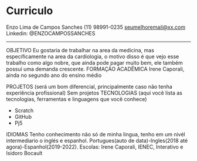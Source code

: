 # Curriculo
Enzo Lima de Campos Sanches
(11) 98991-0235
seumelhoremail@xx.com
Linkedin: @ENZOCAMPOSSANCHES
________________________________________

OBJETIVO
Eu gostaria de trabalhar na area da medicina, mas especificamente na area da cardiologia, o motivo disso é que vejo esse trabalho como algo nobre, que ainda pode pagar muito bem, ele também possuí uma demanda crescente. 
FORMAÇÃO ACADÊMICA
Irene Caporali, ainda no segundo ano do ensino médio

PROJETOS (será um bom diferencial, principalmente caso não tenha experiência profissional)
Sem projetos
TECNOLOGIAS (aqui você lista as tecnologias, ferramentas e linguagens que você conhece)
-	Scratch
-	GitHub
-	Pj5


IDIOMAS
Tenho conhecimento não só de minha lingua, tenho em um nivél intermediario o inglés e espanhol.
Portugues(auto de data)-Ingles(2018 até agora)-Espanhol(2019-2022). Escolas: Irene Caporali, IENEC, Interativo e Isidoro Bocault
